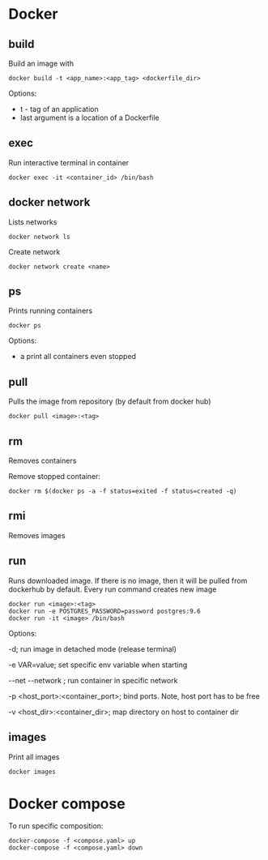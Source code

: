 # Docker

## build

Build an image with
```
docker build -t <app_name>:<app_tag> <dockerfile_dir>
```
Options:

  - t - tag of an application
  - last argument is a location of a Dockerfile


## exec

Run interactive terminal in container
```
docker exec -it <container_id> /bin/bash
```

## docker network

Lists networks
```
docker network ls
```

Create network
```
docker network create <name>
```


## ps

Prints running containers
```
docker ps
```

Options:

  - a print all containers even stopped


## pull

Pulls the image from repository (by default from docker hub)
```
docker pull <image>:<tag>
```

## rm

Removes containers

Remove stopped container:
```
docker rm $(docker ps -a -f status=exited -f status=created -q)
```

## rmi

Removes images

## run

Runs downloaded image. If there is no image, then it will be pulled from dockerhub by default. Every run command creates new image
```
docker run <image>:<tag>
docker run -e POSTGRES_PASSWORD=password postgres:9.6
docker run -it <image> /bin/bash
```
Options:

 -d; run image in detached mode (release terminal)

 -e VAR=value; set specific env variable when starting

 --net --network <name>; run container in specific network

 -p <host_port>:<container_port>; bind ports. Note, host port has to be free

 -v <host_dir>:<container_dir>; map directory on host to container dir


## images

Print all images
```
docker images
```

# Docker compose

To run specific composition:
```
docker-compose -f <compose.yaml> up
docker-compose -f <compose.yaml> down
```